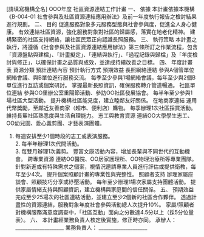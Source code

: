 [請填寫機構全名] OOO年度 社區資源連結工作計畫
一、 依據
本計畫依據本機構《B-004-01 社會參與及社區資源連結應用辦法》及前一年度執行報告之檢討結果進行規劃。
二、 目的
促進服務對象多元服務型態與社會參與度，促進全人身心健康。
有效連結社區資源，強化服務對象對社區的歸屬感，落實在地老化精神。
建構緊密的社區支持網絡，讓社區民眾正向認識長照服務。
三、 執行策略
本計畫之執行，將遵循《社會參與及社區資源連結應用辦法》第三條所訂之作業流程，包含「資源盤點與建檔」、「計畫擬定」、「連結與執行」、「過程記錄與歸檔」及「年度檢討與修正」，以確保計畫之品質與成效，並達成持續改善之目標。
四、 年度計畫表
資源分類
預計連結內容
預計執行方式
預期效益
長照網絡連結
參與A個管單位網絡會議、與B單位進行服務交流。
每季至少參與1場網絡會議，每年至少與2個B單位進行互訪或個案研討。
掌握最新長照資訊，確保服務轉介管道暢通。
社區單位連結
參與OO里辦公室重陽節活動、參訪OO社區發展協會。
每半年至少參與1場社區大型活動。
提升機構社區能見度，建立睦鄰友好關係。
在地商家連結
運用代幣獎勵，至鄰近友善商家（超市、便利店）購物。
每季辦理1次社區採買活動。
維持長輩社區熟悉度與生活自理能力。
志工與教育資源
連結OO大學學生志工、OO幼兒園、愛心義剪團、才藝表演團體。
1. 每週安排至少1個時段的志工或表演服務。<br>2. 每半年辦理1次代間活動。<br>3. 每雙月辦理1次義剪。
豐富文康活動內容，增加長輩與不同世代的互動機會。
跨專業資源
連結OO醫院、OO居家護理所、OO物理治療所等專業團隊。
針對新進或有特殊需求之個案，視情況邀請專業人員進行評估或提供衛教，每年至少4次。
提升個案照顧計畫的專業性與完整性。
照顧者支持
辦理家屬座談會、照顧技巧分享或紓壓活動。
每年至少辦理1場次家屬支持團體活動。
提供家屬情緒支持與照顧資訊，建立機構與家庭間的信任關係。
五、 預期效益
完成至少25場次的社區連結活動，並建立至少2個新的社區合作夥伴。
透過計畫性的資源連結，服務對象年度社會參與活動總人次提升10%。
家屬/照顧者對機構服務滿意度調查中，「社區互動」面向之分數達4.5分以上（採5分位量表）。
六、 本計畫經業務負責人核定後實施，修正時亦同。
承辦人： ____________________ 業務負責人： ____________________